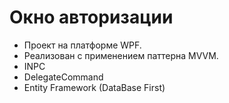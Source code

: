 # Окно авторизации

- Проект на платформе WPF. 
- Реализован с применением паттерна MVVM.
- INPC
- DelegateCommand
- Entity Framework (DataBase First)
